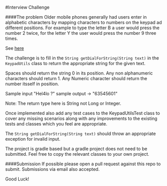 #Interview Challenge

####The problem
Older mobile phones generally had users enter in alphabetic characters by mapping characters to numbers on the keypad ad different positions. 
For example to type the letter B a user would press the number 2 twice, for the letter Y the user would press the number 9 three times.

See [here](https://github.com/trik-1/java-interview-challenge/blob/master/keypad.jpg)

The challenge is to fill in the `String getDialForString(String text)` in the `KeypadUtils` class to return the appropriate string for the given text.

Spaces should return the string 0 in its position.
Any non alphanumeric characters should return 1.
Any Numeric character should return the number itsself in position.

Sample input "Hel4lo ?" sample output -> "63545601"

Note: The return type here is String not Long or Integer.

Once implemented also add any test cases to the KeypadUtilsTest class to cover any missing scenarios along with any improvements to the existing tests and classes which you feel are appropriate.

The `String getDialForString(String text)` should throw an appropriate exception for invalid input.

The project is gradle based but a gradle project does not need to be submitted. Feel free to copy the relevant classes to your own project.

####Submission
If possible please open a pull request against this repo to submit. Submissions via email also accepted.


Good Luck!

